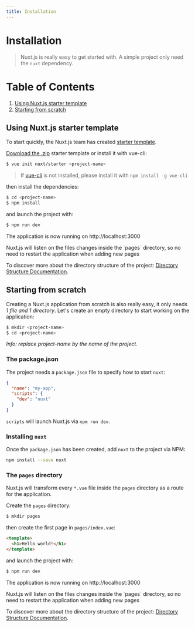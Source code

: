 ```yaml
---
title: Installation
---
```


# Installation

> Nuxt.js is really easy to get started with. A simple project only need the `nuxt` dependency.

# Table of Contents
1. [Using Nuxt.js starter template](#using-nuxt-js-starter-template)
2. [Starting from scratch](#starting-from-scratch)

## Using Nuxt.js starter template

To start quickly, the Nuxt.js team has created [starter template](https://github.com/nuxt/starter).

[Download the .zip](https://github.com/nuxt/starter/archive/source.zip) starter template or install it with vue-cli:

```bash
$ vue init nuxt/starter <project-name>
```

> If [vue-cli](https://github.com/vuejs/vue-cli) is not installed, please install it with `npm install -g vue-cli`

then install the dependencies:

```bash
$ cd <project-name>
$ npm install
```

and launch the project with:
```bash
$ npm run dev
```
The application is now running on http://localhost:3000

<p class="Alert">Nuxt.js will listen on the files changes inside the `pages` directory, so no need to restart the application when adding new pages</p>

To discover more about the directory structure of the project: [Directory Structure Documentation](/guide/directory-structure).

## Starting from scratch

Creating a Nuxt.js application from scratch is also really easy, it only needs *1 file and 1 directory*. Let's create an empty directory to start working on the application:

```bash
$ mkdir <project-name>
$ cd <project-name>
```

*Info: replace project-name by the name of the project.*

### The package.json

The project needs a `package.json` file to specify how to start `nuxt`:
```json
{
  "name": "my-app",
  "scripts": {
    "dev": "nuxt"
  }
}
```
`scripts` will launch Nuxt.js via `npm run dev`.

### Installing `nuxt`

Once the `package.json` has been created, add `nuxt` to the project via NPM:
```bash
npm install --save nuxt
```

### The `pages` directory

Nuxt.js will transform every `*.vue` file inside the `pages` directory as a route for the application.

Create the `pages` directory:
```bash
$ mkdir pages
```

then create the first page in `pages/index.vue`:
```html
<template>
  <h1>Hello world!</h1>
</template>
```

and launch the project with:
```bash
$ npm run dev
```
The application is now running on http://localhost:3000

<p class="Alert">Nuxt.js will listen on the files changes inside the `pages` directory, so no need to restart the application when adding new pages</p>

To discover more about the directory structure of the project: [Directory Structure Documentation](/guide/directory-structure).
